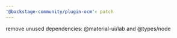 ```yaml
---
'@backstage-community/plugin-ocm': patch
---
```


remove unused dependencies: @material-ui/lab and @types/node
